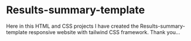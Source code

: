 # Results-summary-template
Here in this HTML and CSS projects I have created the Results-summary-template responsive website with tailwind CSS framework. Thank you...
